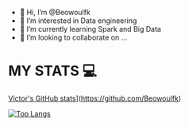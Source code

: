 - 👋 Hi, I’m @Beowoulfk
- 👀 I’m interested in Data engineering 
- 🌱 I’m currently learning  Spark and Big Data
- 💞️ I’m looking to collaborate on ...

<!---
Beowoulfk/Beowoulfk is a ✨ special ✨ repository because its `README.md` (this file) appears on your GitHub profile.
You can click the Preview link to take a look at your changes.
--->

# MY STATS :computer:
[Victor's GitHub stats](https://github-readme-stats.vercel.app/api?username=Beowoulfk&show_icons=true&theme=dracula)](https://github.com/Beowoulfk)

[![Top Langs](https://github-readme-stats.vercel.app/api/top-langs/?username=Beowoulfk&langs_count=8)](https://github.com/anuraghazra/github-readme-stats)

